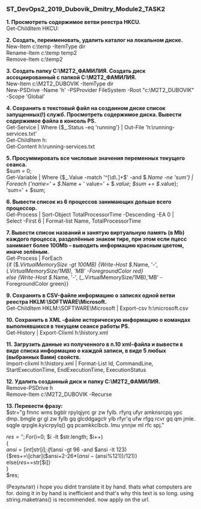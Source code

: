 ### ST_DevOps2_2019_Dubovik_Dmitry_Module2_TASK2
**1. Просмотреть содержимое ветви реeстра HKCU.**  
Get-ChildItem HKCU:

**2. Создать, переименовать, удалить каталог на локальном диске.**  
New-Item c:\temp -ItemType dir  
Rename-Item c:\temp temp2  
Remove-Item c:\temp2  


**3. Создать папку C:\M2T2_ФАМИЛИЯ. Создать диск ассоциированный с папкой 
C:\M2T2_ФАМИЛИЯ.**  
New-Item c:\M2T2_DUBOVIK -ItemType dir  
New-PSDrive -Name 'h' -PSProvider FileSystem -Root "c:\M2T2_DUBOVIK" -Scope 'Global'

**4. Сохранить в текстовый файл на созданном диске список запущенных(!) служб. Просмотреть содержимое диска. Вывести содержимое файла в консоль PS.**  
Get-Service | Where {$_.Status -eq 'running'} | Out-File 'h:\running-services.txt'  
Get-ChildItem h:  
Get-Content h:\running-services.txt

**5. Просуммировать все числовые значения переменных текущего сеанса.**  
$sum = 0;  
Get-Variable | Where {$_.Value -match '^[\d\.]+$' -and $_.Name -ne 'sum'} |  
Foreach {'name=' + $_.Name + ' value=' + $_.value; $sum += $_.value};  
'sum=' + $sum;

**6. Вывести список из 6 процессов занимающих дольше всего процессор.**  
Get-Process | Sort-Object TotalProcessorTime -Descending -EA 0 |  
Select -First 6 | Format-list Name, TotalProcessorTime

**7. Вывести список названий и занятую виртуальную память (в Mb) каждого процесса, разделённые знаком тире, при этом если пцесс занимает более 100Mb – выводить информацию красным цветом, иначе зелёным.**  
Get-Process | ForEach  
{if ($_.VirtualMemorySize -gt 100MB) {Write-Host $_.Name, '-', $($_.VirtualMemorySize/1MB), 'MB' -ForegroundColor red}  
else {Write-Host $_.Name, '-', $($_.VirtualMemorySize/1MB),'MB' -ForegroundColor green}}

**9. Сохранить в CSV-файле информацию о записях одной ветви реестра HKLM:\SOFTWARE\Microsoft.**  
Get-ChildItem HKLM:\SOFTWARE\Microsoft | Export-csv h:\microsoft.csv

**10. Сохранить в XML -файле историческую информацию о командах выполнявшихся в текущем сеансе работы PS.**  
Get-History | Export-Clixml h:\history.xml

**11. Загрузить данные из полученного в п.10 xml-файла и вывести в виде списка информацию о каждой записи, в виде 5 любых (выбранных Вами) свойств.**  
Import-clixml h:\history.xml | Format-List Id, CommandLine, StartExecutionTime, EndExecutionTime, ExecutionStatus

**12. Удалить созданный диск и папку С:\M2T2_ФАМИЛИЯ.**  
Remove-PSDrive h  
Remove-Item c:\M2T2_DUBOVIK -Recurse

**13. Перевести фразу:**  
$str="g fmnc wms bgblr rpylqjyrc gr zw fylb. rfyrq ufyr amknsrcpq ypc dmp. bmgle gr gl zw fylb gq
glcddgagclr ylb rfyr'q ufw rfgq rcvr gq qm jmle. sqgle qrpgle.kyicrpylq() gq pcamkkclbcb. lmu ynnjw ml rfc spj."

$res = '';  
For ($i=0; $i -lt $str.length; $i++)  
{  
$ansi=[int]$str[$i];  
if ($ansi -gt 96 -and $ansi -lt 123)  
{$res+=\[char]($ansi+2-26*($ansi-($ansi%121))/121)}  
else{$res+=$str[$i]}  
}  
$res;

(Результат) i hope you didnt translate it by hand. thats what computers are for. doing it in by hand is inefficient and that's why this text is so long. using string.maketrans() is recommended. now apply on the url.
